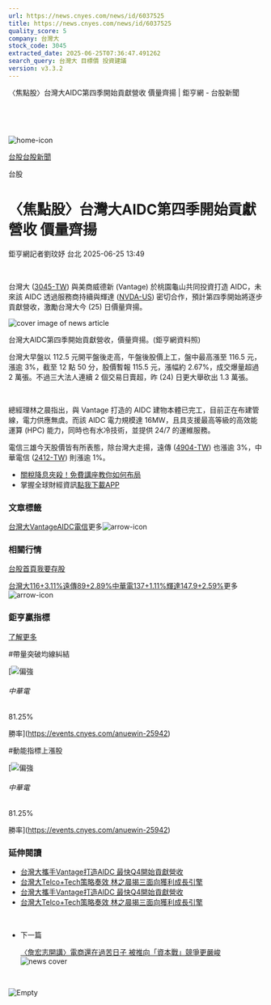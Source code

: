 ```yaml
---
url: https://news.cnyes.com/news/id/6037525
title: https://news.cnyes.com/news/id/6037525
quality_score: 5
company: 台灣大
stock_code: 3045
extracted_date: 2025-06-25T07:36:47.491262
search_query: 台灣大 目標價 投資建議
version: v3.3.2
---
```


〈焦點股〉台灣大AIDC第四季開始貢獻營收 價量齊揚 | 鉅亨網 - 台股新聞

‌

‌

![home-icon](/assets/icons/breadCrumb/symbol-icon-home.svg)

[台股](/news/cat/tw_stock)[台股新聞](/news/cat/tw_stock_news)

台股

# 〈焦點股〉台灣大AIDC第四季開始貢獻營收 價量齊揚

鉅亨網記者劉玟妤 台北 2025-06-25 13:49

‌

台灣大 ([3045-TW](https://www.cnyes.com/twstock/3045)) 與美商威德新 (Vantage) 於桃園龜山共同投資打造 AIDC，未來該 AIDC 透過服務商持續與輝達 ([NVDA-US](https://invest.cnyes.com/usstock/detail/NVDA)) 密切合作，預計第四季開始將逐步貢獻營收，激勵台灣大今 (25) 日價量齊揚。

![cover image of news article](/_next/image?url=https%3A%2F%2Fcimg.cnyes.cool%2Fprod%2Fnews%2F6037525%2Fl%2F9521db21e52683476906f6637e55607a.jpg&w=3840&q=75)

台灣大AIDC第四季開始貢獻營收，價量齊揚。(鉅亨網資料照)

台灣大早盤以 112.5 元開平盤後走高，午盤後股價上工，盤中最高漲至 116.5 元，漲逾 3%，截至 12 點 50 分，股價暫報 115.5 元，漲幅約 2.67%，成交爆量超過 2 萬張。不過三大法人連續 2 個交易日賣超，昨 (24) 日更大舉砍出 1.3 萬張。

‌

總經理林之晨指出，與 Vantage 打造的 AIDC 建物本體已完工，目前正在布建管線，電力供應無虞。而該 AIDC 電力規模達 16MW，且具支援最高等級的高效能運算 (HPC) 能力，同時也有水冷技術，並提供 24/7 的運維服務。

電信三雄今天股價皆有所表態，除台灣大走揚，遠傳 ([4904-TW](https://www.cnyes.com/twstock/4904)) 也漲逾 3%，中華電信 ([2412-TW](https://www.cnyes.com/twstock/2412)) 則漲逾 1%。

* [關稅降息夾殺！免費講座教你如何布局](https://www.rsc.com.tw/Cnyes_RSC/SeminarBooking2025InvestmentOutlook.aspx?utm_source=anue&utm_medium=usstocks_end)
* 掌握全球財經資訊[點我下載APP](http://www.cnyes.com/app/?utm_source=mweb&utm_medium=HamMenuBanner&utm_campaign=fixed&utm_content=entr)

### 文章標籤

[台灣大](https://news.cnyes.com/tag/台灣大 "台灣大")[Vantage](https://news.cnyes.com/tag/Vantage "Vantage")[AIDC](https://news.cnyes.com/tag/AIDC "AIDC")[電信](https://news.cnyes.com/tag/電信 "電信")更多![arrow-icon](/assets/icons/arrows/arrow-down.svg)

### 相關行情

[台股首頁](https://www.cnyes.com/twstock)[我要存股](https://supr.link/8OHaU)

[台灣大116+3.11%](https://www.cnyes.com/twstock/3045)[遠傳89+2.89%](https://www.cnyes.com/twstock/4904)[中華電137+1.11%](https://www.cnyes.com/twstock/2412)[輝達147.9+2.59%](https://invest.cnyes.com/usstock/detail/NVDA)更多![arrow-icon](/assets/icons/arrows/arrow-down.svg)

### 鉅亨贏指標

[了解更多](https://events.cnyes.com/anuewin-25942)

#帶量突破均線糾結

[![偏強](/assets/icons/win-indicator/long.svg)

###### 中華電

81.25%

勝率](https://events.cnyes.com/anuewin-25942)

#動能指標上漲股

[![偏強](/assets/icons/win-indicator/long.svg)

###### 中華電

81.25%

勝率](https://events.cnyes.com/anuewin-25942)

### 延伸閱讀

* [台灣大攜手Vantage打造AIDC 最快Q4開始貢獻營收](/news/id/6036479)
* [台灣大Telco+Tech策略奏效 林之晨揭三面向獲利成長引擎](/news/id/6036251)
* [台灣大攜手Vantage打造AIDC 最快Q4開始貢獻營收](/news/id/6036479)
* [台灣大Telco+Tech策略奏效 林之晨揭三面向獲利成長引擎](/news/id/6036251)

‌

* 下一篇

  [〈詹宏志開講〉電商還在過苦日子 被推向「資本戰」競爭更嚴峻](/news/id/6037406)![news cover](https://cimg.cnyes.cool/prod/news/6037406/m/426ca13e9582e056cc2bc5f4b28cf759.jpg)

‌

![Empty](/assets/icons/skeleton/empty-image.svg)

‌